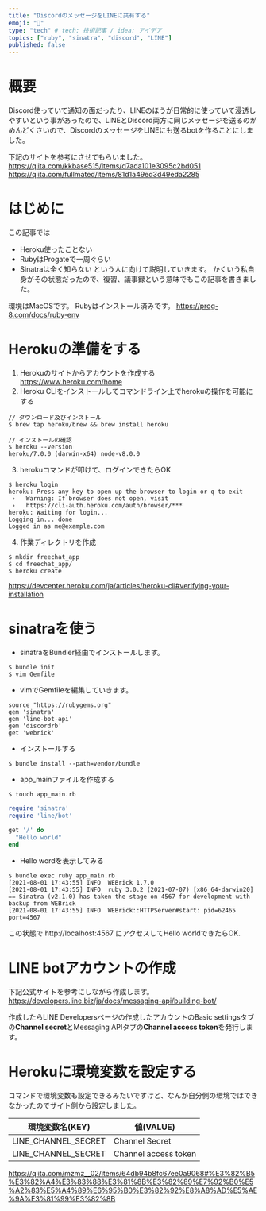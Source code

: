 ```yaml
---
title: "DiscordのメッセージをLINEに共有する"
emoji: "🎃"
type: "tech" # tech: 技術記事 / idea: アイデア
topics: ["ruby", "sinatra", "discord", "LINE"]
published: false
---
```


# 概要
Discord使っていて通知の面だったり、LINEのほうが日常的に使っていて浸透しやすいという事があったので、LINEとDiscord両方に同じメッセージを送るのがめんどくさいので、DiscordのメッセージをLINEにも送るbotを作ることにしました。

下記のサイトを参考にさせてもらいました。
https://qiita.com/kkbase515/items/d7ada101e3095c2bd051
https://qiita.com/fullmated/items/81d1a49ed3d49eda2285

# はじめに
この記事では
- Heroku使ったことない
- RubyはProgateで一周ぐらい
- Sinatraは全く知らない
という人に向けて説明していきます。
かくいう私自身がその状態だったので、復習、議事録という意味でもこの記事を書きました。

環境はMacOSです。
Rubyはインストール済みです。
https://prog-8.com/docs/ruby-env

# Herokuの準備をする
1. Herokuのサイトからアカウントを作成する
https://www.heroku.com/home
2. Heroku CLIをインストールしてコマンドライン上でherokuの操作を可能にする

```
// ダウンロード及びインストール
$ brew tap heroku/brew && brew install heroku

// インストールの確認
$ heroku --version
heroku/7.0.0 (darwin-x64) node-v8.0.0
```

3. herokuコマンドが叩けて、ログインできたらOK
```
$ heroku login
heroku: Press any key to open up the browser to login or q to exit
 ›   Warning: If browser does not open, visit
 ›   https://cli-auth.heroku.com/auth/browser/***
heroku: Waiting for login...
Logging in... done
Logged in as me@example.com
```

4. 作業ディレクトリを作成
```
$ mkdir freechat_app
$ cd freechat_app/
$ heroku create
```
https://devcenter.heroku.com/ja/articles/heroku-cli#verifying-your-installation

# sinatraを使う
- sinatraをBundler経由でインストールします。
```
$ bundle init
$ vim Gemfile
```

- vimでGemfileを編集していきます。
```Gemfile
source "https://rubygems.org"
gem 'sinatra'
gem 'line-bot-api'
gem 'discordrb'
get 'webrick'
```

- インストールする
```
$ bundle install --path=vendor/bundle
```

- app_mainファイルを作成する
```
$ touch app_main.rb
```

```app_main.rb
require 'sinatra'
require 'line/bot'

get '/' do
  "Hello world"
end
```

- Hello wordを表示してみる
```
$ bundle exec ruby app_main.rb
[2021-08-01 17:43:55] INFO  WEBrick 1.7.0
[2021-08-01 17:43:55] INFO  ruby 3.0.2 (2021-07-07) [x86_64-darwin20]
== Sinatra (v2.1.0) has taken the stage on 4567 for development with backup from WEBrick
[2021-08-01 17:43:55] INFO  WEBrick::HTTPServer#start: pid=62465 port=4567
```

この状態で
http://localhost:4567
にアクセスしてHello worldできたらOK.

# LINE botアカウントの作成
下記公式サイトを参考にしながら作成します。
https://developers.line.biz/ja/docs/messaging-api/building-bot/

作成したらLINE Developersページの作成したアカウントのBasic settingsタブの**Channel secret**とMessaging APIタブの**Channel access token**を発行します。

# Herokuに環境変数を設定する
コマンドで環境変数も設定できるみたいですけど、なんか自分側の環境ではできなかったのでサイト側から設定しました。

|   環境変数名(KEY)   |       値(VALUE)      |
| ------------------- | -------------------- |
| LINE_CHANNEL_SECRET | Channel Secret       |
| LINE_CHANNEL_SECRET | Channel access token |

https://qiita.com/mzmz__02/items/64db94b8fc67ee0a9068#%E3%82%B5%E3%82%A4%E3%83%88%E3%81%8B%E3%82%89%E7%92%B0%E5%A2%83%E5%A4%89%E6%95%B0%E3%82%92%E8%A8%AD%E5%AE%9A%E3%81%99%E3%82%8B